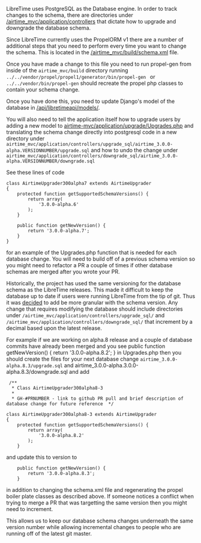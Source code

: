 LibreTime uses PostgreSQL as the Database engine. In order to track changes to the schema, there are directories under [/airtime_mvc/application/controllers](https://github.com/LibreTime/libretime/tree/master/airtime_mvc/application/controllers) that dictate how to upgrade and downgrade the database schema.

Since LibreTime currently uses the PropelORM v1 there are a number of additional steps that you need to perform every time you want to change the schema. This is located in the [/airtime_mvc/build/schema.xml](https://github.com/LibreTime/libretime/tree/master/airtime_mvc/build/schema.xml) file.

Once you have made a change to this file you need to run propel-gen from inside of the `airtime_mvc/build` directory running `../../vendor/propel/propel1/generator/bin/propel-gen ` or `../../vendor/bin/propel-gen` should recreate the propel php classes to contain your schema change.

Once you have done this, you need to update Django's model of the database in [/api/libretimeapi/models/](https://github.com/LibreTime/libretime/tree/master/api/libretimeapi/models/).

You will also need to tell the application itself how to upgrade users by adding a new model to [airtime-mvc/application/upgrade/Upgrades.php](https://github.com/LibreTime/libretime/blob/master/airtime_mvc/application/upgrade/Upgrades.php) and translating the schema change directly into postgresql code in a new directory under `airtime_mvc/application/controllers/upgrade_sql/airtime_3.0.0-alpha.VERSIONNUMBER/upgrade.sql` and how to undo the change under `airtime_mvc/application/controllers/downgrade_sql/airtime_3.0.0-alpha.VERSIONNUMBER/downgrade.sql`

See these lines of code

```
class AirtimeUpgrader300alpha7 extends AirtimeUpgrader
{
    protected function getSupportedSchemaVersions() {
        return array(
            '3.0.0-alpha.6'
        );
    }

    public function getNewVersion() {
        return '3.0.0-alpha.7';
    }
}
```

for an example of the Upgrades.php function that is needed for each database change. You will need to build off of a previous schema version so you might need to refactor a PR a couple of times if other database schemas are merged after you wrote your PR.

Historically, the project has used the same versioning for the database schema as the LibreTime releases. This made it difficult to keep the database up to date if users were running LibreTime from the tip of git. Thus it was [decided](https://github.com/LibreTime/libretime/pull/776#issuecomment-478557387) to add be more granular with the schema version. Any change that requires modifying the database should include directories under `/airtime_mvc/application/controllers/upgrade_sql/` and `/airtime_mvc/application/controllers/downgrade_sql/` that increment by a decimal based upon the latest release.

For example if we are working on alpha.8 release and a couple of database commits have already been merged and you see
public function getNewVersion() {
return '3.0.0-alpha.8.2';
} in Upgrades.php then you should create the files for your next database change `airtime_3.0.0-alpha.8.3/upgrade.sql` and airtime_3.0.0-alpha.3.0.0-alpha.8.3/downgrade.sql and add

```
 /**
  * Class AirtimeUpgrader300alpha8-3
  *
  * GH-#PRNUMBER - link to github PR pull and brief description of database change for future reference  */

class AirtimeUpgrader300alpha8-3 extends AirtimeUpgrader
{
    protected function getSupportedSchemaVersions() {
        return array(
            '3.0.0-alpha.8.2'
        );
    }
```

and update this to version to

```
    public function getNewVersion() {
        return '3.0.0-alpha.8.3';
    }
```

in addition to changing the schema.xml file and regenerating the propel boiler plate classes as described above. If someone notices a conflict when trying to merge a PR that was targetting the same version then you might need to increment.

This allows us to keep our database schema changes underneath the same version number while allowing incremental changes to people who are running off of the latest git master.
